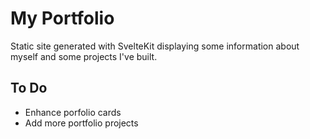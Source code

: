 # My Portfolio

Static site generated with SvelteKit displaying some information about myself and some projects I've
built.

## To Do

- Enhance porfolio cards
- Add more portfolio projects
